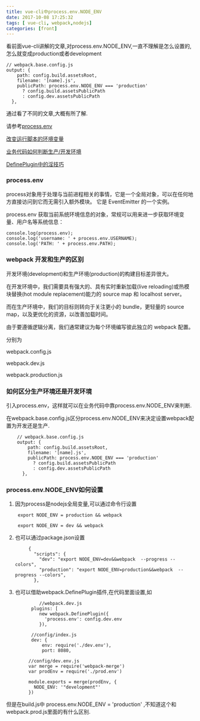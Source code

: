 ```yaml
---
title: vue-cli中process.env.NODE_ENV
date: 2017-10-08 17:25:32
tags: [ vue-cli, webpack,nodejs] 
categories: [front]
---
```

看前面vue-cli讲解的文章,对process.env.NODE_ENV,一直不理解是怎么设置的,怎么就变成production或者development
    
    // webpack.base.config.js
    output: {
        path: config.build.assetsRoot,
        filename: '[name].js',
        publicPath: process.env.NODE_ENV === 'production'
          ? config.build.assetsPublicPath
          : config.dev.assetsPublicPath
      },
      
      
通过看了不同的文章,大概有所了解.

请参考[process.env](http://cnodejs.org/topic/57a409657a922d6f358cd22d)

[改变运行脚本的环境变量](http://blog.404mzk.com/%E5%8C%BA%E5%88%86%E6%B5%8B%E8%AF%95%E5%92%8C%E6%AD%A3%E5%BC%8F%E7%8E%AF%E5%A2%83.html)

[业务代码如何判断生产/开发环境](http://array_huang.coding.me/webpack-book/chapter2/webpack-dev-production-environment.html)        

[DefinePlugin中的淫技巧](http://blog.csdn.net/sinat_17775997/article/details/70140322)

<!-- more -->        

### process.env
process对象用于处理与当前进程相关的事情，它是一个全局对象，可以在任何地方直接访问到它而无需引入额外模块。 它是 EventEmitter 的一个实例。

process.env 获取当前系统环境信息的对象，常规可以用来进一步获取环境变量、用户名等系统信息：

    console.log(process.env);
    console.log('username: ' + process.env.USERNAME);
    console.log('PATH: ' + process.env.PATH);

### webpack 开发和生产的区别
开发环境(development)和生产环境(production)的构建目标差异很大。

在开发环境中，我们需要具有强大的、具有实时重新加载(live reloading)或热模块替换(hot module replacement)能力的 source map 和 localhost server。

而在生产环境中，我们的目标则转向于关注更小的 bundle，更轻量的 source map，以及更优化的资源，以改善加载时间。

由于要遵循逻辑分离，我们通常建议为每个环境编写彼此独立的 webpack 配置。

分别为

webpack.config.js

webpack.dev.js

webpack.production.js

### 如何区分生产环境还是开发环境
引入process.env，这样就可以在业务代码中靠process.env.NODE_ENV来判断.

在webpack.base.config.js区分process.env.NODE_ENV来决定设置webpack配置为开发还是生产.
    
        // webpack.base.config.js
        output: {
            path: config.build.assetsRoot,
            filename: '[name].js',
            publicPath: process.env.NODE_ENV === 'production'
              ? config.build.assetsPublicPath
              : config.dev.assetsPublicPath
          },
 
      
###  process.env.NODE_ENV如何设置 

1. 因为process是nodejs全局变量,可以通过命令行设置
        
        
        export NODE_ENV = production && webpack
        
        export NODE_ENV = dev && webpack
        
2. 也可以通过package.json设置
        
        
            {
              "scripts": {
                "dev": "export NODE_ENV=dev&&webpack  --progress --colors",
                "production": "export NODE_ENV=production&&webpack  --progress --colors",
              },

3. 也可以借助webpack.DefinePlugin插件,在代码里面设置,如
          
             
                //webpack.dev.js
             plugins: [
                new webpack.DefinePlugin({
                  'process.env': config.dev.env
                }),
             
             //config/index.js
             dev: {
                 env: require('./dev.env'),
                 port: 8080,
    
            //config/dev.env.js
            var merge = require('webpack-merge')
            var prodEnv = require('./prod.env')
            
            module.exports = merge(prodEnv, {
              NODE_ENV: '"development"'
            })

但是在build.js中  process.env.NODE_ENV = 'production'  ,不知道这个和webpack.prod.js里面的有什么区别.
     